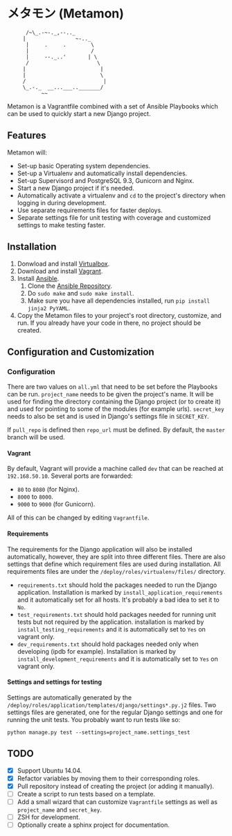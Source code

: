 メタモン (Metamon)
==================

```
      /~\_.-~-._,--.._
     |                ~-.._
      |     .     .        \
      |                    /
      |     --._..'       | \
      /                      \
     |                        |
     |                        \
     /                         |
     \_.-._  __...___.._______/
           ~~
```

Metamon is a Vagrantfile combined with a set of Ansible Playbooks which can be used to quickly start a new Django project.


Features
--------

Metamon will:
* Set-up basic Operating system dependencies.
* Set-up a Virtualenv and automatically install dependencies.
* Set-up Supervisord and PostgreSQL 9.3, Gunicorn and Nginx.
* Start a new Django project if it's needed.
* Automatically activate a virtualenv and `cd` to the project's directory when logging in during development.
* Use separate requirements files for faster deploys.
* Separate settings file for unit testing with coverage and customized settings to make testing faster.

Installation
------------
1. Donwload and install [Virtualbox](https://www.virtualbox.org/wiki/Downloads).
2. Download and install [Vagrant](https://www.vagrantup.com/downloads.html).
3. Install [Ansible](http://www.ansible.com/home).
   1. Clone the [Ansible Repository](https://github.com/ansible/ansible).
   2. Do `sudo make` and `sudo make install`.
   3. Make sure you have all dependencies installed, run `pip install jinja2 PyYAML`.
4. Copy the Metamon files to your project's root directory, customize, and run. If you already have your code in there, no project should be created.


Configuration and Customization
-------------------------------
### Configuration
There are two values on `all.yml` that need to be set before the Playbooks can be run. `project_name` needs to be given the project's name. It will be used for finding the directory containing the Django project (or to create it) and used for pointing to some of the modules (for example urls). `secret_key` needs to also be set and is used in Django's settings file in `SECRET_KEY`.

If `pull_repo` is defined then `repo_url` must be defined. By default, the `master` branch will be used.

#### Vagrant
By default, Vagrant will provide a machine called `dev` that can be reached at `192.168.50.10`. Several ports are forwarded:
* `80` to `8080` (for Nginx).
* `8000` to `8000`.
* `9000` to `9000` (for Gunicorn).

All of this can be changed by editing `Vagrantfile`.

#### Requirements
The requirements for the Django application will also be installed automatically, however, they are split into three different files. There are also settings that define which requirement files are used during installation. All requirements files are under the `/deploy/roles/virtualenv/files/` directory.
* `requirements.txt` should hold the packages needed to run the Django application. Installation is marked by `install_application_requirements` and it automatically set for all hosts. It's probably a bad idea to set it to `No`.
* `test_requirements.txt` should hold packages needed for running unit tests but not required by the application. installation is marked by `install_testing_requirements` and it is automatically set to `Yes` on vagrant only.
* `dev_requirements.txt` should hold packages needed only when developing (ipdb for example). Installation is marked by `install_development_requirements` and it is automatically set to `Yes` on vagrant only.

#### Settings and settings for testing
Settings are automatically generated by the `/deploy/roles/application/templates/django/settings*.py.j2` files. Two settings files are generated, one for the regular Django settings and one for running the unit tests. You probably want to run tests like so:

`python manage.py test --settings=project_name.settings_test`


TODO
----

- [x] Support Ubuntu 14.04.
- [x] Refactor variables by moving them to their corresponding roles.
- [x] Pull repository instead of creating the project (or adding it manually).
- [ ] Create a script to run tests based on a template.
- [ ] Add a small wizard that can customize `Vagrantfile` settings as well as `project_name` and `secret_key`.
- [ ] ZSH for development.
- [ ] Optionally create a sphinx project for documentation.
